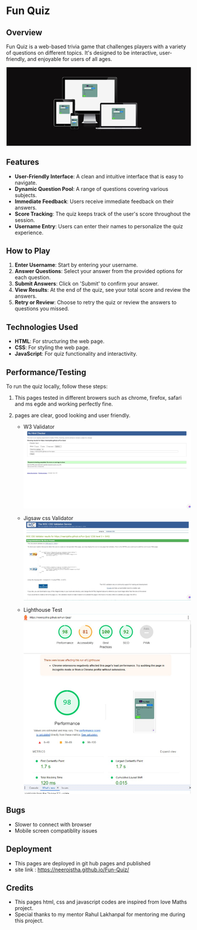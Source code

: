 # Fun Quiz

## Overview
Fun Quiz is a web-based trivia game that challenges players with a variety of questions on different topics. It's designed to be interactive, user-friendly, and enjoyable for users of all ages.

![Alt text](assets/images/quiz-fontpage.jpg)


## Features
- **User-Friendly Interface**: A clean and intuitive interface that is easy to navigate.
- **Dynamic Question Pool**: A range of questions covering various subjects.
- **Immediate Feedback**: Users receive immediate feedback on their answers.
- **Score Tracking**: The quiz keeps track of the user's score throughout the session.
- **Username Entry**: Users can enter their names to personalize the quiz experience.

## How to Play
1. **Enter Username**: Start by entering your username.
2. **Answer Questions**: Select your answer from the provided options for each question.
3. **Submit Answers**: Click on 'Submit' to confirm your answer.
4. **View Results**: At the end of the quiz, see your total score and review the answers.
5. **Retry or Review**: Choose to retry the quiz or review the answers to questions you missed.

## Technologies Used
- **HTML**: For structuring the web page.
- **CSS**: For styling the web page.
- **JavaScript**: For quiz functionality and interactivity.

## Performance/Testing
To run the quiz locally, follow these steps:
1. This pages tested in different browers such as chrome, firefox, safari and ms egde and working perfectly fine.
2. pages are clear, good looking and user friendly.

    - W3 Validator
    ![Alt text](assets/images/quiz-htmlchecker.jpg)

    - Jigsaw css Validator
    ![Alt text](assets/images/quiz-csschecker.jpg)

    - Lighthouse Test
    ![Alt text](assets/images/quiz-lighthouse.jpg)


## Bugs
- Slower to connect with browser
- Mobile screen compatiblity issues
## Deployment
- This pages are deployed in git hub pages and published
- site link : https://neerojstha.github.io/Fun-Quiz/

## Credits
- This pages html, css and javascript codes are inspired from love Maths project.
- Special thanks to my mentor Rahul Lakhanpal for mentoring me during this project.
